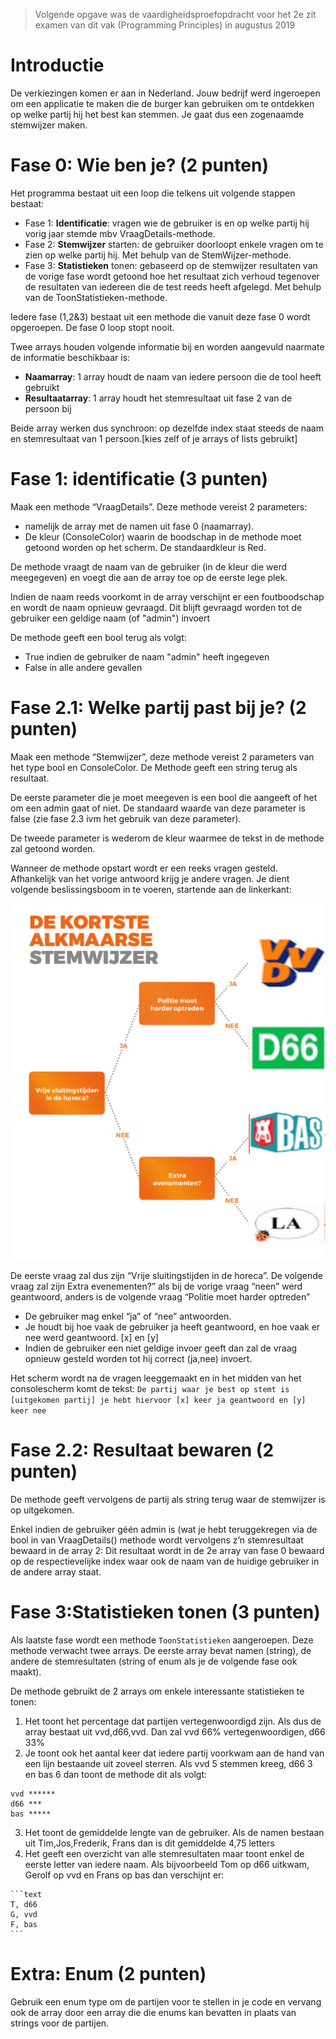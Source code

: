 > Volgende opgave was de vaardigheidsproefopdracht voor het 2e zit examen van dit vak (Programming Principles) in augustus 2019

# Introductie

De verkiezingen komen er aan in Nederland. Jouw bedrijf werd ingeroepen om een applicatie te maken die de burger kan gebruiken om te ontdekken op welke partij hij het best kan stemmen. Je gaat dus een zogenaamde stemwijzer maken.

# Fase 0: Wie ben je? (2 punten)

Het programma bestaat uit een loop die telkens uit volgende stappen bestaat:

* Fase 1: **Identificatie**: vragen wie de gebruiker is en op welke partij hij vorig jaar stemde mbv VraagDetails-methode.
* Fase 2: **Stemwijzer** starten: de gebruiker doorloopt enkele vragen om te zien op welke partij hij. Met behulp van de StemWijzer-methode.
* Fase 3: **Statistieken** tonen: gebaseerd op de stemwijzer resultaten van de vorige fase wordt getoond hoe het resultaat zich verhoud tegenover de resultaten van iedereen die de test reeds heeft afgelegd. Met behulp van de ToonStatistieken-methode.


Iedere fase (1,2&3) bestaat uit een methode die vanuit deze fase 0 wordt opgeroepen. De fase 0 loop stopt nooit.

Twee arrays houden volgende informatie bij en worden aangevuld naarmate de informatie beschikbaar is:

* **Naamarray**: 1 array houdt de naam van iedere persoon die de tool heeft gebruikt
* **Resultaatarray**: 1 array houdt het stemresultaat uit fase 2 van de persoon bij

Beide array werken dus synchroon: op dezelfde index staat steeds de naam en stemresultaat van 1 persoon.[kies zelf of je arrays of lists gebruikt]

# Fase 1: identificatie (3 punten)

Maak een methode “VraagDetails”. Deze methode vereist 2 parameters:
* namelijk de array met de namen uit fase 0 (naamarray).
* De kleur (ConsoleColor) waarin de boodschap in de methode moet getoond worden op het scherm. De standaardkleur is Red.

De methode vraagt de naam van de gebruiker (in de kleur die werd meegegeven) en voegt die aan de array toe op de eerste lege plek.

Indien de naam reeds voorkomt in de array verschijnt er een foutboodschap en wordt de naam opnieuw gevraagd. Dit blijft gevraagd worden tot de gebruiker een geldige naam (of "admin") invoert

De methode geeft een bool terug als volgt:

* True indien de gebruiker de naam "admin" heeft ingegeven
* False in alle andere gevallen
 

# Fase 2.1: Welke partij past bij je? (2 punten)
Maak een methode “Stemwijzer”, deze methode vereist 2 parameters van het type bool en ConsoleColor. De Methode geeft een string terug als resultaat.

De eerste parameter die je moet meegeven is een bool die aangeeft of het om een admin gaat of niet. De standaard waarde van deze parameter is false (zie fase 2.3 ivm het gebruik van deze parameter).

De tweede parameter is wederom de kleur waarmee de tekst in de methode zal getoond worden. 

Wanneer de methode opstart wordt er een reeks vragen gesteld. Afhankelijk van het vorige antwoord krijg je andere vragen. Je dient volgende beslissingsboom in te voeren, startende aan de linkerkant:
 
![](18192ezit.png)

De eerste vraag zal dus zijn “Vrije sluitingstijden in de horeca”. De volgende vraag zal zijn Extra evenementen?” als bij de vorige vraag “neen” werd geantwoord, anders is de volgende vraag “Politie moet harder optreden”

* De gebruiker mag enkel “ja” of “nee” antwoorden.
* Je houdt bij hoe vaak de gebruiker ja  heeft geantwoord, en hoe vaak er nee werd geantwoord. [x] en [y]
* Indien de gebruiker een niet geldige invoer geeft dan zal de vraag opnieuw gesteld worden tot hij correct (ja,nee) invoert.


Het scherm wordt na de vragen leeggemaakt en in het midden van het consolescherm komt de tekst:
``De partij waar je best op stemt is [uitgekomen partij] je hebt hiervoor [x] keer ja geantwoord en [y] keer nee``


# Fase 2.2: Resultaat bewaren (2 punten)
De  methode geeft vervolgens de partij als string terug waar de stemwijzer is op uitgekomen.

Enkel indien de gebruiker géén admin is (wat je hebt teruggekregen via de bool in van VraagDetails() methode wordt vervolgens z’n stemresultaat bewaard in de array 2: Dit resultaat wordt in de 2e array van fase 0 bewaard op de respectievelijke index waar ook de naam van de huidige gebruiker in de andere array staat. 


# Fase 3:Statistieken tonen (3 punten)

Als laatste fase wordt een methode ``ToonStatistieken`` aangeroepen. Deze methode verwacht twee arrays. De eerste array bevat namen (string), de andere de stemresultaten (string of enum als je de volgende fase ook maakt).

De methode gebruikt de 2 arrays om enkele interessante statistieken te tonen:

1.	Het toont het percentage dat partijen vertegenwoordigd zijn. Als dus de array bestaat uit vvd,d66,vvd. Dan zal vvd 66% vertegenwoordigen, d66 33%
2.	Je toont ook het aantal keer dat iedere partij voorkwam aan de hand van een lijn bestaande uit zoveel sterren. Als vvd 5 stemmen kreeg, d66 3 en bas 6 dan toont de methode dit als volgt:

<!---{line-numbers:false}--->
```text
vvd ******
d66 ***
bas *****
```
3.	Het toont de gemiddelde lengte van de gebruiker. Als de namen bestaan uit Tim,Jos,Frederik, Frans dan is dit gemiddelde 4,75 letters
4.	Het geeft een overzicht van alle stemresultaten maar toont enkel de eerste letter van iedere naam. Als bijvoorbeeld Tom op d66 uitkwam, Gerolf op vvd en Frans op bas dan verschijnt er:
<!---{line-numbers:false}--->
    ```text
	T, d66
	G, vvd
	F, bas
    ```


# Extra: Enum (2 punten)
Gebruik een enum type om de partijen voor te stellen in je code en vervang ook de array door een array die die enums kan bevatten in plaats van strings voor de partijen.
